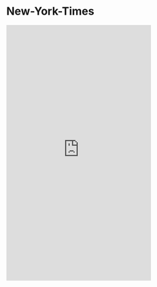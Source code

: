 # New-York-Times

<iframe width="377" height="667" src="https://xd.adobe.com/embed/7d568d15-7b69-49a0-be04-e016aa1b73c3" frameborder="0" allowfullscreen/>

<img src='https://xd.adobe.com/view/7d568d15-7b69-49a0-be04-e016aa1b73c3' title='Video Walkthrough' width='' alt='Video Walkthrough' />

<img src='https://xd.adobe.com/view/7d568d15-7b69-49a0-be04-e016aa1b73c3/' title='Video Walkthrough' width='' alt='Video Walkthrough' />
